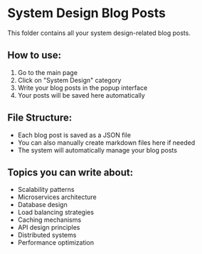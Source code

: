 # System Design Blog Posts

This folder contains all your system design-related blog posts.

## How to use:
1. Go to the main page
2. Click on "System Design" category
3. Write your blog posts in the popup interface
4. Your posts will be saved here automatically

## File Structure:
- Each blog post is saved as a JSON file
- You can also manually create markdown files here if needed
- The system will automatically manage your blog posts

## Topics you can write about:
- Scalability patterns
- Microservices architecture
- Database design
- Load balancing strategies
- Caching mechanisms
- API design principles
- Distributed systems
- Performance optimization
